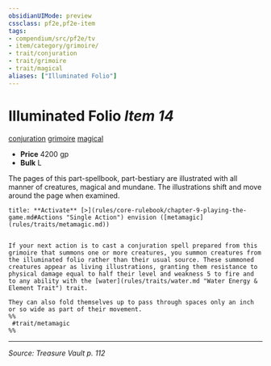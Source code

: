 ```yaml
---
obsidianUIMode: preview
cssclass: pf2e,pf2e-item
tags:
- compendium/src/pf2e/tv
- item/category/grimoire/
- trait/conjuration
- trait/grimoire
- trait/magical
aliases: ["Illuminated Folio"]
---
```

# Illuminated Folio *Item 14*  
[conjuration](conjuration.md "Conjuration School Trait")  [grimoire](grimoire-som.md "Grimoire Item Trait")  [magical](magical.md "Magical Item Trait")  

- **Price** 4200 gp
- **Bulk** L

The pages of this part-spellbook, part-bestiary are illustrated with all manner of creatures, magical and mundane. The illustrations shift and move around the page when examined.

```ad-embed-ability
title: **Activate** [>](rules/core-rulebook/chapter-9-playing-the-game.md#Actions "Single Action") envision ([metamagic](rules/traits/metamagic.md))


If your next action is to cast a conjuration spell prepared from this grimoire that summons one or more creatures, you summon creatures from the illuminated folio rather than their usual source. These summoned creatures appear as living illustrations, granting them resistance to physical damage equal to half their level and weakness 5 to fire and to any ability with the [water](rules/traits/water.md "Water Energy & Element Trait") trait.

They can also fold themselves up to pass through spaces only an inch or so wide as part of their movement.  
%%
 #trait/metamagic 
%%
```


---
*Source: Treasure Vault p. 112*